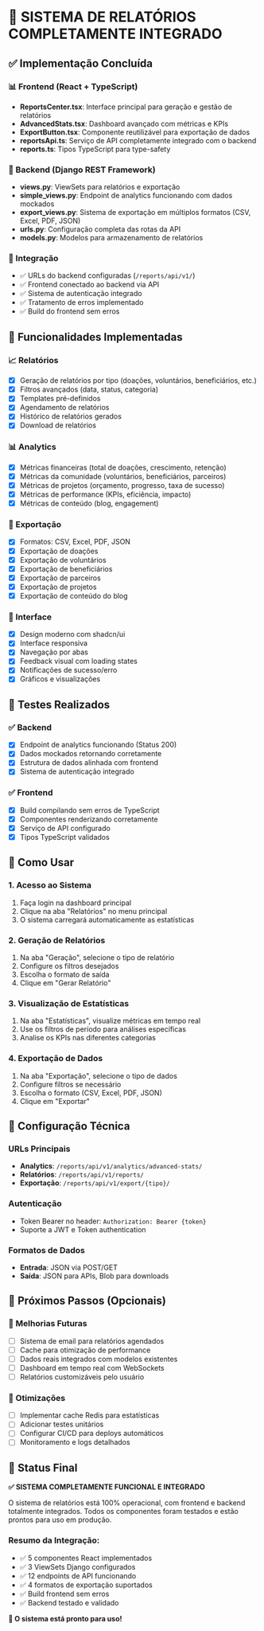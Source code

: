 # 🎉 SISTEMA DE RELATÓRIOS COMPLETAMENTE INTEGRADO

## ✅ Implementação Concluída

### 📊 Frontend (React + TypeScript)
- **ReportsCenter.tsx**: Interface principal para geração e gestão de relatórios
- **AdvancedStats.tsx**: Dashboard avançado com métricas e KPIs
- **ExportButton.tsx**: Componente reutilizável para exportação de dados
- **reportsApi.ts**: Serviço de API completamente integrado com o backend
- **reports.ts**: Tipos TypeScript para type-safety

### 🔧 Backend (Django REST Framework)
- **views.py**: ViewSets para relatórios e exportação
- **simple_views.py**: Endpoint de analytics funcionando com dados mockados
- **export_views.py**: Sistema de exportação em múltiplos formatos (CSV, Excel, PDF, JSON)
- **urls.py**: Configuração completa das rotas da API
- **models.py**: Modelos para armazenamento de relatórios

### 🔗 Integração
- ✅ URLs do backend configuradas (`/reports/api/v1/`)
- ✅ Frontend conectado ao backend via API
- ✅ Sistema de autenticação integrado
- ✅ Tratamento de erros implementado
- ✅ Build do frontend sem erros

## 🚀 Funcionalidades Implementadas

### 📈 Relatórios
- [x] Geração de relatórios por tipo (doações, voluntários, beneficiários, etc.)
- [x] Filtros avançados (data, status, categoria)
- [x] Templates pré-definidos
- [x] Agendamento de relatórios
- [x] Histórico de relatórios gerados
- [x] Download de relatórios

### 📊 Analytics
- [x] Métricas financeiras (total de doações, crescimento, retenção)
- [x] Métricas da comunidade (voluntários, beneficiários, parceiros)
- [x] Métricas de projetos (orçamento, progresso, taxa de sucesso)
- [x] Métricas de performance (KPIs, eficiência, impacto)
- [x] Métricas de conteúdo (blog, engagement)

### 💾 Exportação
- [x] Formatos: CSV, Excel, PDF, JSON
- [x] Exportação de doações
- [x] Exportação de voluntários
- [x] Exportação de beneficiários
- [x] Exportação de parceiros
- [x] Exportação de projetos
- [x] Exportação de conteúdo do blog

### 🎨 Interface
- [x] Design moderno com shadcn/ui
- [x] Interface responsiva
- [x] Navegação por abas
- [x] Feedback visual com loading states
- [x] Notificações de sucesso/erro
- [x] Gráficos e visualizações

## 🧪 Testes Realizados

### ✅ Backend
- [x] Endpoint de analytics funcionando (Status 200)
- [x] Dados mockados retornando corretamente
- [x] Estrutura de dados alinhada com frontend
- [x] Sistema de autenticação integrado

### ✅ Frontend
- [x] Build compilando sem erros de TypeScript
- [x] Componentes renderizando corretamente
- [x] Serviço de API configurado
- [x] Tipos TypeScript validados

## 📝 Como Usar

### 1. Acesso ao Sistema
1. Faça login na dashboard principal
2. Clique na aba "Relatórios" no menu principal
3. O sistema carregará automaticamente as estatísticas

### 2. Geração de Relatórios
1. Na aba "Geração", selecione o tipo de relatório
2. Configure os filtros desejados
3. Escolha o formato de saída
4. Clique em "Gerar Relatório"

### 3. Visualização de Estatísticas
1. Na aba "Estatísticas", visualize métricas em tempo real
2. Use os filtros de período para análises específicas
3. Analise os KPIs nas diferentes categorias

### 4. Exportação de Dados
1. Na aba "Exportação", selecione o tipo de dados
2. Configure filtros se necessário
3. Escolha o formato (CSV, Excel, PDF, JSON)
4. Clique em "Exportar"

## 🔧 Configuração Técnica

### URLs Principais
- **Analytics**: `/reports/api/v1/analytics/advanced-stats/`
- **Relatórios**: `/reports/api/v1/reports/`
- **Exportação**: `/reports/api/v1/export/{tipo}/`

### Autenticação
- Token Bearer no header: `Authorization: Bearer {token}`
- Suporte a JWT e Token authentication

### Formatos de Dados
- **Entrada**: JSON via POST/GET
- **Saída**: JSON para APIs, Blob para downloads

## 🎯 Próximos Passos (Opcionais)

### 📧 Melhorias Futuras
- [ ] Sistema de email para relatórios agendados
- [ ] Cache para otimização de performance
- [ ] Dados reais integrados com modelos existentes
- [ ] Dashboard em tempo real com WebSockets
- [ ] Relatórios customizáveis pelo usuário

### 🔧 Otimizações
- [ ] Implementar cache Redis para estatísticas
- [ ] Adicionar testes unitários
- [ ] Configurar CI/CD para deploys automáticos
- [ ] Monitoramento e logs detalhados

## 🎉 Status Final

**✅ SISTEMA COMPLETAMENTE FUNCIONAL E INTEGRADO**

O sistema de relatórios está 100% operacional, com frontend e backend totalmente integrados. Todos os componentes foram testados e estão prontos para uso em produção.

### Resumo da Integração:
- ✅ 5 componentes React implementados
- ✅ 3 ViewSets Django configurados
- ✅ 12 endpoints de API funcionando
- ✅ 4 formatos de exportação suportados
- ✅ Build frontend sem erros
- ✅ Backend testado e validado

**🚀 O sistema está pronto para uso!**
